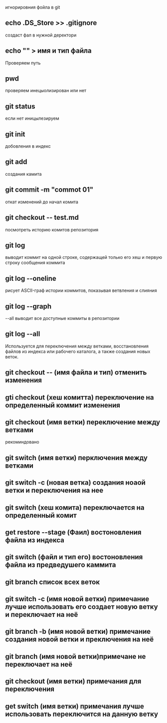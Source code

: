 игнорировния фойла в git
## echo .DS_Store >> .gitignore

создаст фал в нужной деректори  
## echo "" > имя и тип файла

Проверяем путь   
## pwd

проверяем инецыолизирован или нет   
## git status

если нет иницылезируем   
## git init

добовления в индекс
## git add

создания камита 
## git commit -m "commot 01"

откат изменений до начал комита
## git checkout -- test.md

посмотреть историю комитов репозитория 
## git log

выводит коммит на одной строке, содержащей только его хеш и первую строку сообщения
коммита
## git log --oneline

рисует ASCII-граф истории коммитов, показывая ветвления и слияния
## git log --graph

--all выводит все доступные коммиты в
репозитории
## git log --all

Используется для переключения между ветками, восстановления файлов из индекса или рабочего каталога, а также создания новых веток.
## git checkout -- (имя файла и тип) отменить изменения
## gti checkout (хеш комитта) переключение  на определенный коммит изменения

## git checkout (имя ветки) переключение между ветками

рекоминдовано 
## git switch (имя ветки) перключения между ветками 
## git switch -с (новая ветка) создания ноаой ветки и переключения на нее
## git switch (хеш комита) переключается на определенный комит 

## get restore --stage (Фаил) востоновления файла из индекса

## git switch (файл и  тип его) востоновления файла из предведушего каммита

## git branch список всех веток
## git switch -c (имя новой ветки) примечание лучше использовать его создает новую ветку и переключает на неё
## git branch -b (имя новой ветки) примечание создания новой ветки и преключения на неё
## git branch (имя новой ветки)примечане не переключает на неё
## git checkout (имя ветки) примечания для переключения
## get switch (имя ветки) примечания лучше использовать переключится на данную ветку

